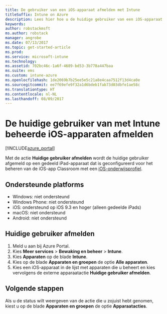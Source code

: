 ```yaml
---
title: De gebruiker van een iOS-apparaat afmelden met Intune
titleSuffix: Intune on Azure
description: Lees hier hoe u de huidige gebruiker van een iOS-apparaat kunt afmelden met Intune.
keywords: 
author: robstackmsft
ms.author: robstack
manager: angrobe
ms.date: 07/13/2017
ms.topic: get-started-article
ms.prod: 
ms.service: microsoft-intune
ms.technology: 
ms.assetid: 702bc46c-1a6f-4689-bd53-3b778a447baa
ms.suite: ems
ms.custom: intune-azure
ms.openlocfilehash: 1de2069b7b25ee5e5c21a8e4caa7512f13d4ca0e
ms.sourcegitcommit: ee7f69efe9f32a1d6bdeb1fab73d03dbfe1ae58c
ms.translationtype: HT
ms.contentlocale: nl-NL
ms.lasthandoff: 08/09/2017
---
```

# <a name="logout-the-current-user-on-intune-managed-ios-devices"></a>De huidige gebruiker van met Intune beheerde iOS-apparaten afmelden


[!INCLUDE[azure_portal](./includes/azure_portal.md)]


Met de actie **Huidige gebruiker afmelden** wordt de huidige gebruiker afgemeld op een gedeeld iPad-apparaat dat is geconfigureerd voor het beheren van de iOS-app Classroom met een [iOS-onderwijsprofiel](education-settings-configure-ios.md). 

## <a name="supported-platforms"></a>Ondersteunde platforms

- Windows: niet ondersteund
- Windows Phone: niet ondersteund
- iOS: ondersteund op iOS 9.3 en hoger (alleen gedeelde iPads)
- macOS: niet ondersteund
- Android: niet ondersteund

## <a name="how-to-logout-the-current-user"></a>Huidige gebruiker afmelden

1.  Meld u aan bij Azure Portal.
2.  Kies **Meer services** > **Bewaking en beheer** > **Intune**.
3.  Kies **Apparaten** op de blade **Intune**.
4.  Kies op de blade **Apparaten en groepen** de optie **Alle apparaten**.
5.  Kies een iOS-apparaat in de lijst met apparaten die u beheert en kies vervolgens de externe apparaatactie **Huidige gebruiker afmelden**.

## <a name="next-steps"></a>Volgende stappen

Als u de status wilt weergeven van de actie die u zojuist hebt genomen, kiest u op de blade **Apparaten en groepen** de optie **Apparaatacties**.
